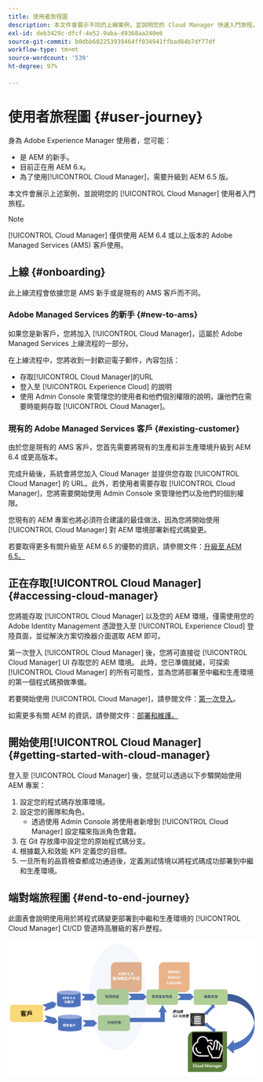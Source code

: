 ```yaml
---
title: 使用者旅程圖
description: 本文件會展示不同的上線案例，並說明您的 Cloud Manager 快速入門旅程。
exl-id: deb3429c-dfcf-4e52-9aba-d9368aa240e6
source-git-commit: b0dbb602253939464ff034941ffbad84b7df77df
workflow-type: tm+mt
source-wordcount: '539'
ht-degree: 97%

---
```



# 使用者旅程圖 {#user-journey}

身為 Adobe Experience Manager 使用者，您可能：

* 是 AEM 的新手。
* 目前正在用 AEM 6.x。
* 為了使用[!UICONTROL Cloud Manager]，需要升級到 AEM 6.5 版。

本文件會展示上述案例，並說明您的 [!UICONTROL Cloud Manager] 使用者入門旅程。

>[!NOTE]
>
>[!UICONTROL Cloud Manager] 僅供使用 AEM 6.4 或以上版本的 Adobe Managed Services (AMS) 客戶使用。

## 上線 {#onboarding}

此上線流程會依據您是 AMS 新手或是現有的 AMS 客戶而不同。

### Adobe Managed Services 的新手 {#new-to-ams}

如果您是新客戶，您將加入 [!UICONTROL Cloud Manager]，這屬於 Adobe Managed Services 上線流程的一部分。

在上線流程中，您將收到一封歡迎電子郵件，內容包括：

* 存取[!UICONTROL Cloud Manager]的URL
* 登入至 [!UICONTROL Experience Cloud] 的說明
* 使用 Admin Console 來管理您的使用者和他們個別權限的說明，讓他們在需要時能夠存取 [!UICONTROL Cloud Manager]。

### 現有的 Adobe Managed Services 客戶 {#existing-customer}

由於您是現有的 AMS 客戶，您首先需要將現有的生產和非生產環境升級到 AEM 6.4 或更高版本。

完成升級後，系統會將您加入 Cloud Manager 並提供您存取 [!UICONTROL Cloud Manager] 的 URL。此外，若使用者需要存取 [!UICONTROL Cloud Manager]，您將需要開始使用 Admin Console 來管理他們以及他們的個別權限。

您現有的 AEM 專案也將必須符合建議的最佳做法，因為您將開始使用 [!UICONTROL Cloud Manager] 對 AEM 環境部署新程式碼變更。

若要取得更多有關升級至 AEM 6.5 的優勢的資訊，請參閱文件：[升級至 AEM 6.5。](https://experienceleague.adobe.com/docs/experience-manager-65/deploying/upgrading/upgrade.html)

## 正在存取[!UICONTROL Cloud Manager] {#accessing-cloud-manager}

您將能存取 [!UICONTROL Cloud Manager] 以及您的 AEM 環境，僅需使用您的 Adobe Identity Management 憑證登入至 [!UICONTROL Experience Cloud] 登陸頁面，並從解決方案切換器介面選取 AEM 即可。

第一次登入 [!UICONTROL Cloud Manager] 後，您將可直接從 [!UICONTROL Cloud Manager] UI 存取您的 AEM 環境。 此時，您已準備就緒，可探索 [!UICONTROL Cloud Manager] 的所有可能性，並為您將部署至中繼和生產環境的第一個程式碼預做準備。

若要開始使用 [!UICONTROL Cloud Manager]，請參閱文件：[第一次登入](/help/getting-started/first-time-login.md)。

如需更多有關 AEM 的資訊，請參閱文件：[部署和維護。](https://experienceleague.adobe.com/docs/experience-manager-65/deploying/deploying/deploy.html)

## 開始使用[!UICONTROL Cloud Manager] {#getting-started-with-cloud-manager}

登入至 [!UICONTROL Cloud Manager] 後，您就可以透過以下步驟開始使用 AEM 專案：

1. 設定您的程式碼存放庫環境。
1. 設定您的團隊和角色。
   * 透過使用 Admin Console 將使用者新增到 [!UICONTROL Cloud Manager] 設定檔來指派角色會籍。
1. 在 Git 存放庫中設定您的原始程式碼分支。
1. 根據載入和效能 KPI 定義您的目標。
1. 一旦所有的品質檢查都成功通過後，定義測試情境以將程式碼成功部署到中繼和生產環境。

## 端對端旅程圖 {#end-to-end-journey}

此圖表會說明使用用於將程式碼變更部署到中繼和生產環境的 [!UICONTROL Cloud Manager] CI/CD 管道時高層級的客戶歷程。

![端對端旅程圖](/help/assets/screen_shot_2018-05-15at124004pm.png)
